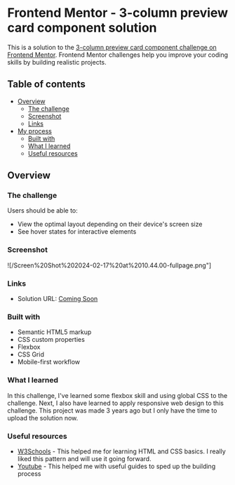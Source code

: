 # Frontend Mentor - 3-column preview card component solution

This is a solution to the [3-column preview card component challenge on Frontend Mentor](https://www.frontendmentor.io/challenges/3column-preview-card-component-pH92eAR2-). Frontend Mentor challenges help you improve your coding skills by building realistic projects. 

## Table of contents

- [Overview](#overview)
  - [The challenge](#the-challenge)
  - [Screenshot](#screenshot)
  - [Links](#links)
- [My process](#my-process)
  - [Built with](#built-with)
  - [What I learned](#what-i-learned)
  - [Useful resources](#useful-resources)

## Overview

### The challenge

Users should be able to:

- View the optimal layout depending on their device's screen size
- See hover states for interactive elements

### Screenshot

![/Screen%20Shot%202024-02-17%20at%2010.44.00-fullpage.png"]

### Links

- Solution URL: [Coming Soon]()

### Built with

- Semantic HTML5 markup
- CSS custom properties
- Flexbox
- CSS Grid
- Mobile-first workflow

### What I learned

In this challenge, I've learned some flexbox skill and using global CSS to the challenge. Next, I also have learned to apply responsive web design to this challenge. This project was made 3 years ago but I only have the time to upload the solution now.

### Useful resources

- [W3Schools](https://www.w3schools.com/) - This helped me for learning HTML and CSS basics. I really liked this pattern and will use it going forward.
- [Youtube](https://www.youtube.com) - This helped me with useful guides to sped up the building process

